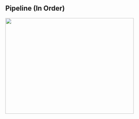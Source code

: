 ## Pipeline (In Order)

<a href="url"><img src="[https://github.com/pelinozsezer/CBD/blob/main/Chronic/Slope-Analysis-Sleep-Stages/pipeline.png](https://github.com/pelinozsezer/ripple-classifier/blob/main/preprocessing/6_by_3601_data/pipeline.png)" height="300" width="400" ></a>
